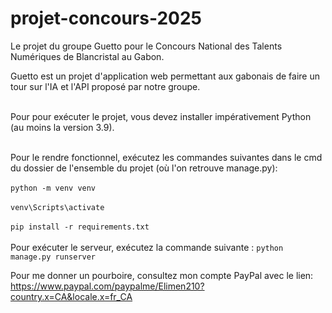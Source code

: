 # projet-concours-2025
 Le projet du groupe Guetto pour le Concours National des Talents Numériques de Blancristal au Gabon.

 Guetto est un projet d'application web permettant aux gabonais de faire un tour sur l'IA et l'API proposé par notre groupe. 

<br>Pour pour exécuter le projet, vous devez installer impérativement Python (au moins la version 3.9).</br>

<br>Pour le rendre fonctionnel, exécutez les commandes suivantes dans le cmd du dossier de l'ensemble du projet (où l'on retrouve manage.py):</br> 
<br>``python -m venv venv``</br> 
<br>``venv\Scripts\activate``</br>
<br>``pip install -r requirements.txt``</br>
</br>
Pour exécuter le serveur, exécutez la commande suivante :   ``python manage.py runserver``

Pour me donner un pourboire, consultez mon compte PayPal avec le lien: https://www.paypal.com/paypalme/Elimen210?country.x=CA&locale.x=fr_CA